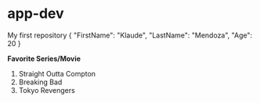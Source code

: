 # app-dev
My first repository
{
  "FirstName": "Klaude",
  "LastName": "Mendoza",
  "Age": 20
}

**Favorite Series/Movie**
1. Straight Outta Compton
2. Breaking Bad
3. Tokyo Revengers
